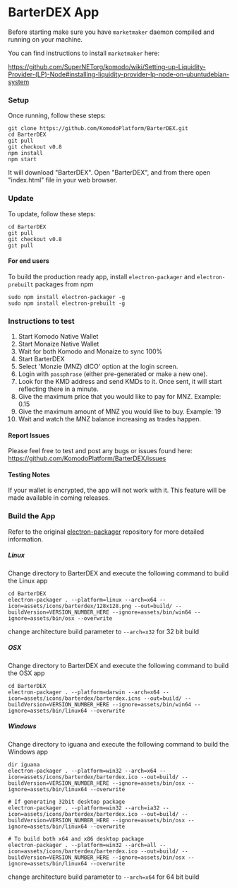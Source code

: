 # BarterDEX App

Before starting make sure you have `marketmaker` daemon compiled and running on your machine.

You can find instructions to install `marketmaker` here:

https://github.com/SuperNETorg/komodo/wiki/Setting-up-Liquidity-Provider-(LP)-Node#installing-liquidity-provider-lp-node-on-ubuntudebian-system

### Setup
Once running, follow these steps:
```shell
git clone https://github.com/KomodoPlatform/BarterDEX.git
cd BarterDEX
git pull
git checkout v0.8
npm install
npm start
```

It will download "BarterDEX". Open "BarterDEX", and from there open "index.html" file in your web browser.

### Update
To update, follow these steps:
```shell
cd BarterDEX
git pull
git checkout v0.8
git pull
```

#### For end users

To build the production ready app, install `electron-packager` and `electron-prebuilt` packages from npm
```shell
sudo npm install electron-packager -g
sudo npm install electron-prebuilt -g
```


### Instructions to test
1. Start Komodo Native Wallet
2. Start Monaize Native Wallet
3. Wait for both Komodo and Monaize to sync 100%
4. Start BarterDEX
5. Select 'Monzie (MNZ) dICO' option at the login screen.
6. Login with `passphrase` (either pre-generated or make a new one).
7. Look for the KMD address and send KMDs to it. Once sent, it will start reflecting there in a minute.
8. Give the maximum price that you would like to pay for MNZ. Example: 0.15
9. Give the maximum amount of MNZ you would like to buy. Example: 19
10. Wait and watch the MNZ balance increasing as trades happen.

#### Report Issues
Please feel free to test and post any bugs or issues found here: https://github.com/KomodoPlatform/BarterDEX/issues

#### Testing Notes
If your wallet is encrypted, the app will not work with it. This feature will be made available in coming releases.


### **Build the App**
Refer to the original [electron-packager](https://github.com/electron-userland/electron-packager) repository for more detailed information.

##### Linux
Change directory to BarterDEX and execute the following command to build the Linux app
```shell
cd BarterDEX
electron-packager . --platform=linux --arch=x64 --icon=assets/icons/barterdex/128x128.png --out=build/ --buildVersion=VERSION_NUMBER_HERE --ignore=assets/bin/win64 --ignore=assets/bin/osx --overwrite
```
change architecture build parameter to ```--arch=x32``` for 32 bit build

##### OSX
Change directory to BarterDEX and execute the following command to build the OSX app
```shell
cd BarterDEX
electron-packager . --platform=darwin --arch=x64 --icon=assets/icons/barterdex/barterdex.icns --out=build/ --buildVersion=VERSION_NUMBER_HERE --ignore=assets/bin/win64 --ignore=assets/bin/linux64 --overwrite
```

##### Windows
Change directory to iguana and execute the following command to build the Windows app
```shell
dir iguana
electron-packager . --platform=win32 --arch=x64 --icon=assets/icons/barterdex/barterdex.ico --out=build/ --buildVersion=VERSION_NUMBER_HERE --ignore=assets/bin/osx --ignore=assets/bin/linux64 --overwrite

# If generating 32bit desktop package
electron-packager . --platform=win32 --arch=ia32 --icon=assets/icons/barterdex/barterdex.ico --out=build/ --buildVersion=VERSION_NUMBER_HERE --ignore=assets/bin/osx --ignore=assets/bin/linux64 --overwrite

# To build both x64 and x86 desktop package
electron-packager . --platform=win32 --arch=all --icon=assets/icons/barterdex/barterdex.ico --out=build/ --buildVersion=VERSION_NUMBER_HERE --ignore=assets/bin/osx --ignore=assets/bin/linux64 --overwrite
```
change architecture build parameter to ```--arch=x64``` for 64 bit build
